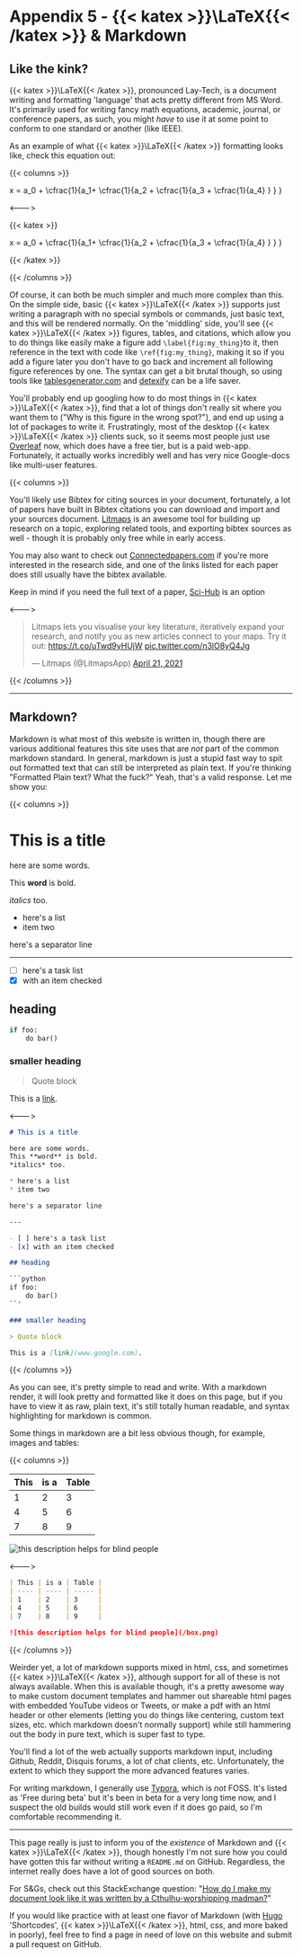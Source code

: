 # Appendix 5 - {{< katex >}}\LaTeX{{< /katex >}} & Markdown

## Like the kink?

{{< katex >}}\LaTeX{{< /katex >}}, pronounced Lay-Tech, is a document writing and formatting 'language' that acts pretty different from MS Word. It's primarily used for writing fancy math equations, academic, journal, or conference papers, as such, you might *have* to use it at some point to conform to one standard or another (like IEEE).

As an example of what {{< katex >}}\LaTeX{{< /katex >}} formatting looks like, check this equation out:

{{< columns >}}

x = a_0 + \cfrac{1}{a_1+ \cfrac{1}{a_2 + \cfrac{1}{a_3 + \cfrac{1}{a_4} } } }

<--->

{{< katex >}}

x = a_0 + \cfrac{1}{a_1+ \cfrac{1}{a_2 + \cfrac{1}{a_3 + \cfrac{1}{a_4} } } }

{{< /katex >}}

{{< /columns >}}

Of course, it can both be much simpler and much more complex than this. On the simple side, basic {{< katex >}}\LaTeX{{< /katex >}} supports just writing a paragraph with no special symbols or commands, just basic text, and this will be rendered normally. On the 'middling' side, you'll see {{< katex >}}\LaTeX{{< /katex >}} figures, tables, and citations, which allow you to do things like easily make a figure add `\label{fig:my_thing}`to it, then reference in the text with code like `\ref{fig:my_thing}`, making it so if you add a figure later you don't have to go back and increment all following figure references by one. The syntax can get a bit brutal though, so using tools like [tablesgenerator.com](https://www.tablesgenerator.com) and [detexify](https://detexify.kirelabs.org/classify.html) can be a life saver.

You'll probably end up googling how to do most things in {{< katex >}}\LaTeX{{< /katex >}}, find that a lot of things don't really sit where you want them to ("Why is this figure in the wrong spot?"), and end up using a lot of packages to write it. Frustratingly, most of the desktop {{< katex >}}\LaTeX{{< /katex >}} clients suck, so it seems most people just use [Overleaf](https://www.overleaf.com/) now, which does have a free tier, but is a paid web-app. Fortunately, it actually works incredibly well and has very nice Google-docs like multi-user features.

{{< columns >}}

You'll likely use Bibtex for citing sources in your document, fortunately, a lot of papers have built in Bibtex citations you can download and import and your sources document. [Litmaps](https://app.litmaps.co) is an awesome tool for building up research on a topic, exploring related tools, and exporting bibtex sources as well - though it is probably only free while in early access.

You may also want to check out [Connectedpapers.com](https://www.connectedpapers.com) if you're more interested in the research side, and one of the links listed for each paper does still usually have the bibtex available.

Keep in mind if you need the full text of a paper, [Sci-Hub](https://en.wikipedia.org/wiki/Sci-Hub) is an option

<--->

<blockquote class="twitter-tweet"><p lang="en" dir="ltr">Litmaps lets you visualise your key literature, iteratively expand your research, and notify you as new articles connect to your maps. Try it out: <a href="https://t.co/uTwd9yHUjW">https://t.co/uTwd9yHUjW</a> <a href="https://t.co/n3lO8yQ4Jg">pic.twitter.com/n3lO8yQ4Jg</a></p>&mdash; Litmaps (@LitmapsApp) <a href="https://twitter.com/LitmapsApp/status/1384737052516765699?ref_src=twsrc%5Etfw">April 21, 2021</a></blockquote> <script async src="https://platform.twitter.com/widgets.js" charset="utf-8"></script>

{{< /columns >}}

---

## Markdown?

Markdown is what most of this website is written in, though there are various additional features this site uses that are *not* part of the common markdown standard. In general, markdown is just a stupid fast way to spit out formatted text that can still be interpreted as plain text. If you're thinking "Formatted Plain text? What the fuck?" Yeah, that's a valid response. Let me show you:

{{< columns >}}

# This is a title

here are some words.

This **word** is bold.

*italics* too.

* here's a list
* item two

here's a separator line

---

- [ ] here's a task list
- [x] with an item checked

## heading

```python
if foo:
    do bar()
```

### smaller heading

> Quote block

This is a [link](http://localhost:1313/engineering/latex/).

<--->

```markdown
# This is a title

here are some words.
This **word** is bold.
*italics* too.

* here's a list
* item two

here's a separator line

---

- [ ] here's a task list
- [x] with an item checked

## heading

​```python
if foo:
    do bar()
``'

### smaller heading

> Quote block

This is a [link](www.google.com).
```

{{< /columns >}} 

As you can see, it's pretty simple to read and write. With a markdown render, it will look pretty and formatted like it does on this page, but if you have to view it as raw, plain text, it's still totally human readable, and syntax highlighting for markdown is common.

Some things in markdown are a bit less obvious though, for example, images and tables:

{{< columns >}}

| This | is a | Table |
| ---- | ---- | ----- |
| 1    | 2    | 3     |
| 4    | 5    | 6     |
| 7    | 8    | 9     |

![this description helps for blind people](/nonfree/character/box.png)

<--->

```markdown
| This | is a | Table |
| ---- | ---- | ----- |
| 1    | 2    | 3     |
| 4    | 5    | 6     |
| 7    | 8    | 9     |

![this description helps for blind people](/box.png)
```

{{< /columns >}}

Weirder yet, a lot of markdown supports mixed in html, css, and sometimes {{< katex >}}\LaTeX{{< /katex >}}, although support for all of these is not always available. When this is available though, it's a pretty awesome way to make custom document templates and hammer out shareable html pages with embedded YouTube videos or Tweets, or make a pdf with an html header or other elements (letting you do things like centering, custom text sizes, etc. which markdown doesn't normally support) while still hammering out the body in pure text, which is super fast to type.

You'll find a lot of the web actually supports markdown input, including Github, Reddit,  Disquis forums, a lot of chat clients, etc. Unfortunately, the extent to which they support the more advanced features varies.

For writing markdown, I generally use [Typora](https://typora.io), which is *not* FOSS. It's listed as 'Free during beta' but it's been in beta for a very long time now, and I suspect the old builds would still work even if it does go paid, so I'm comfortable recommending it.

---

This page really is just to inform you of the *existence* of Markdown and {{< katex >}}\LaTeX{{< /katex >}}, though honestly I'm not sure how you could have gotten this far without writing a `README.md` on GitHub. Regardless, the internet really does have a lot of good sources on both.



For S&Gs, check out this StackExchange question: "[How do I make my document look like it was written by a Cthulhu-worshipping madman?](https://tex.stackexchange.com/questions/29402/how-do-i-make-my-document-look-like-it-was-written-by-a-cthulhu-worshipping-madm)"



If you would like practice with at least one flavor of Markdown (with [Hugo](https://gohugo.io) 'Shortcodes', {{< katex >}}\LaTeX{{< /katex >}}, html, css, and more baked in poorly), feel free to find a page in need of love on this website and submit a pull request on GitHub.